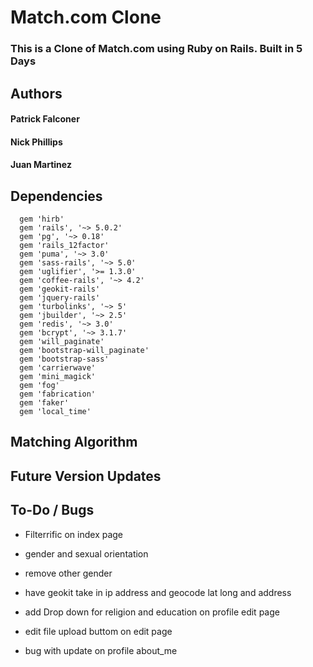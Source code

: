 # Match.com Clone
### This is a Clone of Match.com using Ruby on Rails. Built in 5 Days

## Authors
#### Patrick Falconer
#### Nick Phillips
#### Juan Martinez

## Dependencies
  ```
    gem 'hirb'
    gem 'rails', '~> 5.0.2'
    gem 'pg', '~> 0.18'
    gem 'rails_12factor'
    gem 'puma', '~> 3.0'
    gem 'sass-rails', '~> 5.0'
    gem 'uglifier', '>= 1.3.0'
    gem 'coffee-rails', '~> 4.2'
    gem 'geokit-rails'
    gem 'jquery-rails'
    gem 'turbolinks', '~> 5'
    gem 'jbuilder', '~> 2.5'
    gem 'redis', '~> 3.0'
    gem 'bcrypt', '~> 3.1.7'
    gem 'will_paginate'
    gem 'bootstrap-will_paginate'
    gem 'bootstrap-sass'
    gem 'carrierwave'
    gem 'mini_magick'
    gem 'fog'
    gem 'fabrication'
    gem 'faker'
    gem 'local_time'
  ```
## Matching Algorithm

## Future Version Updates

## To-Do / Bugs
  * Filterrific on index page
  * gender and sexual orientation
  * remove other gender




  * have geokit take in ip address and geocode lat long and address
  * add Drop down for religion and education on profile edit page
  * edit file upload buttom on edit page
  * bug with update on profile about_me

